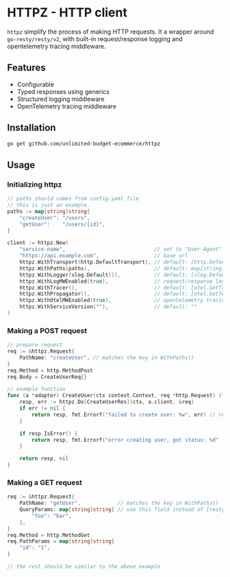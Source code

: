 # HTTPZ - HTTP client

`httpz` simplify the process of making HTTP requests. It a wrapper around `go-resty/resty/v2`, with built-in request/response logging and opentelemetry tracing middleware.

## Features

- Configurable
- Typed responses using generics
- Structured logging middleware
- OpenTelemetry tracing middleware

## Installation

```sh
go get github.com/unlimited-budget-ecommerce/httpz
```

## Usage

### Initializing httpz

```go
// paths should comes from config.yaml file
// this is just an example.
paths := map[string]string{
	"createUser": "/users",
	"getUser":    "/users/{id}",
}

client := httpz.New(
	"service-name",                             // set to "User-Agent"
	"https://api.example.com",                  // base url
	httpz.WithTransport(http.DefaultTransport), // default: [http.DefaultTransport]
	httpz.WithPaths(paths),                     // default: map[string]string{}
	httpz.WithLogger(slog.Default()),           // default: [slog.Default]
	httpz.WithLogMWEnabled(true),               // request/response logging, default: false
	httpz.WithTracer(),                         // default: [otel.GetTracerProvider]
	httpz.WithPropagator(),                     // default: [otel.GetTextMapPropagator]
	httpz.WithOtelMWEnabled(true),              // opentelemetry tracing, default: false
	httpz.WithServiceVersion(""),               // default: ""
)
```

### Making a POST request

```go
// prepare request
req := &httpz.Request{
	PathName: "createUser", // matches the key in WithPaths()
}
req.Method = http.MethodPost
req.Body = CreateUserReq{}

// example function
func (a *adapter) CreateUser(ctx context.Context, req *http.Request) (*httpz.Response[CreateUserRes], error) {
	resp, err := httpz.Do[CreateUserRes](ctx, a.client, &req)
	if err != nil {
		return resp, fmt.Errorf("failed to create user: %w", err) // resp is nil
	}

	if resp.IsError() {
		return resp, fmt.Errorf("error creating user, got status: %d" ,resp.StatusCode())
	}

	return resp, nil
}
```

### Making a GET request

```go
req := &httpz.Request{
	PathName: "getUser",            // matches the key in WithPaths()
	QueryParams: map[string]string{ // use this field instead of [resty.Request.QueryParam]
		"foo": "bar",
	},
}
req.Method = http.MethodGet
req.PathParams = map[string]string{
	"id": "1",
}

// the rest should be similar to the above example
```
